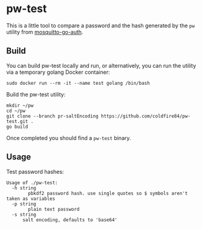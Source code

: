 # pw-test
This is a little tool to compare a password and the hash generated by the `pw` utility from [mosquitto-go-auth](https://github.com/iegomez/mosquitto-go-auth).

## Build
You can build pw-test locally and run, or alternatively, you can run the utility via a temporary golang Docker container:
```
sudo docker run --rm -it --name test golang /bin/bash
```

Build the pw-test utility:
```
mkdir ~/pw
cd ~/pw
git clone --branch pr-saltEncoding https://github.com/coldfire84/pw-test.git .
go build
```
Once completed you should find a `pw-test` binary.

## Usage
Test password hashes:
```
Usage of ./pw-test:
  -h string
    	pbkdf2 password hash. use single quotes so $ symbols aren't taken as variables
  -p string
    	plain text password
  -s string
      salt encoding, defaults to 'base64'
```
